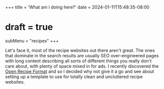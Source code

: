 +++
title = 'What am i doing here?'
date = 2024-01-11T15:48:35-08:00
# draft = true
subMenu = "recipes"
+++

Let's face it, most of the recipe websites out there aren't great. The ones that dominate in the search results are usually SEO over-engineered pages with long content describing all sorts of different things you really don't care about, with plenty of space mixed in for ads.  I recently discovered the [Open Recipe Format](https://open-recipe-format.readthedocs.io/en/latest/topics/tutorials/walkthrough.html) and so I decided why not give it a go and see about setting up a template to use for totally clean and uncluttered recipe websites.

